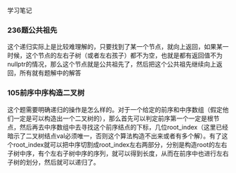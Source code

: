 学习笔记
### 236题公共祖先
这个递归实际上是比较难理解的，只要找到了某一个节点，就向上返回，如果某一时候，这个节点的左右子树（或者左右孩子）都不为空，也就是都有返回值不为nullptr的情况，那么这个节点就是公共祖先了，然后把这个公共祖先继续向上返回，所有就有题解中的解答

### 105前序中序构造二叉树
这个题需要明确递归的操作是怎么样的。对于一个给定的前序和中序数组（假定他们一定是可以构造出一个二叉树的），那么首先可以判定前序第一个一定是根节点，然后再去中序数组中去寻找这个前序结点的下标，几位root_index（这里已经暗示了二叉树结点val必须唯一，否则这个算法构造不出来或者有多个解）。有了这个root_index就可以把中序切割成root_index左右两部分，分别是构造root的左右子树中序，有个左右子树中序的序列，就可以得到长度，从而在前序中也进行左右子树的划分，然后就可以递归了。